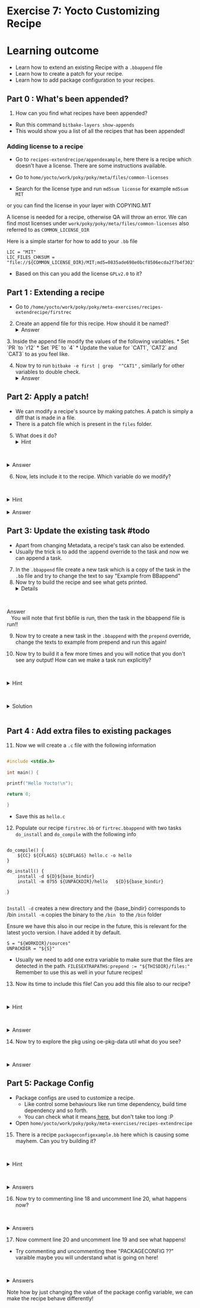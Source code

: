# Exercise 7: Yocto Customizing Recipe 

# Learning outcome 

* Learn how to extend an existing Recipe with a `.bbappend` file
* Learn how to create a patch for your recipe.
* Learn how to add package configuration to your recipes.

## Part 0 : What's been appended?

1. How can you find what recipes have been appended?
 - Run this command `bitbake-layers show-appends`
 - This would show you a list of all the recipes that has been appended!

### Adding license to a recipe
* Go to `recipes-extendrecipe/appendexample`, here there is a recipe which doesn't have a license. There are some instructions available.
  
* Go to `home/yocto/work/poky/poky/meta/files/common-licenses`
* Search for the license type and run `md5sum license` for example `md5sum MIT`

or you can find the license in your layer with COPYING.MIT

A license is needed for a recipe, otherwise QA will throw an error.
We can find most licenses under `work/poky/poky/meta/files/common-licenses` also referred to as `COMMON_LICENSE_DIR`


Here is a simple starter for how to add to your `.bb` file
```
LIC = "MIT"
LIC_FILES_CHKSUM = "file://${COMMON_LICENSE_DIR}/MIT;md5=0835ade698e0bcf8506ecda2f7b4f302"
```

- Based on this can you add the license `GPLv2.0` to it? 
## Part 1 : Extending a recipe

* Go to `/home/yocto/work/poky/poky/meta-exercises/recipes-extendrecipe/firstrec`
2.  Create an append  file for this recipe.  How should it be named?
   <details>
   <summary>Answer</summary>
   `firstrec.bbappend`
</details>
  3. Inside the append file modify the values of the following variables.
* Set `PR `to `r12`
* Set `PE` to `4`
* Update the value for `CAT1`, `CAT2` and `CAT3` to as you feel like.

4. Now try to run `bitbake -e first | grep  "^CAT1"` , similarly for other variables to double check.
   <details>
   <summary>Answer</summary>
  You will now see that the append file overwrote the normal recipe.
</details>

## Part 2: Apply a patch!
* We can modify a recipe's source by making patches. A patch is simply a diff that is made in a file. 
* There is a patch file which is present in the `files` folder.
5.  What does it do?
   <details>
   <summary>Hint</summary>
   How would a git diff looks like?
</details>

   <details>
   <summary>Answer</summary>
   The patch creates a new shell script called `somescript.sh` which runs the commands `ifconfig`, `nproc` and `free`.
</details>

6. Now, lets include it to the recipe. Which variable do we modify?

   <details>
   <summary>Hint</summary>
   'Check the hints on the .bb file'
</details>
   <details>
   <summary>Answer</summary>
   SRC_URI
</details>

## Part 3: Update the existing task  #todo 
* Apart from changing Metadata, a recipe's task can also be extended.
* Usually the trick is to add the :append override to the task and now we can append a task.
7.  In the `.bbappend` file create a new task which is a copy of the task in the `.bb` file and try to change the text to say "Example from BBappend"
8. Now try to build the recipe and see what gets printed.
  
   <details>
   <summary>Answer</summary>
   You will note that first bbfile is run, then the task in the bbappend file is run!!
</details>


9. Now try to create a new task in the `.bbappend` with the `prepend` override, change the texts to example from prepend and run this again!

10. Now try to build it a few more times and you will notice that you don't see any output!
   How can we make a task run explicitly?

   <details>
   <summary>Hint</summary>
   bitbake -C can help us run a task
</details>

   <details>
   <summary>Solution</summary>
`bitbake -C display_banner firstrec`

</details>
   


## Part 4 : Add extra files to existing packages 

11.  Now we will create a `.c` file with the following information
  
```c

#include <stdio.h>
  
int main() {

printf("Hello Yocto!\n");

return 0;

}
```
  
* Save this as `hello.c`


12. Populate our recipe `firstrec.bb`  or `firtrec.bbappend` with two tasks `do_install` and `do_compile` with the following info

```Shell

do_compile() {
    ${CC} ${CFLAGS} ${LDFLAGS} hello.c -o hello
}

do_install() {
    install -d ${D}${base_bindir}
    install -m 0755 ${UNPACKDIR}/hello   ${D}${base_bindir}
 
}


```

`Install -d` creates a new directory and the {base_bindir} corresponds to /bin
`install -m` copies the binary to the `/bin ` to the `/bin` folder 


Ensure we have this also in our recipe in the future, this is relevant for the latest yocto version. I have added it by default.
```
S = "${WORKDIR}/sources"
UNPACKDIR = "${S}"
```


* Usually we need to add one extra variable to make sure that the files are detected in the path. 
  `FILESEXTRAPATHS:prepend := "${THISDIR}/files:"`
  Remember to use this as well in your future recipes!
  
  
 13. Now its time to include this file! Can you add this file also to our recipe?

   <details>
   <summary>Hint</summary>
   - This is similar to adding a patch!
</details>

   <details>
   <summary>Answer</summary>
   `SRC_URI += "file://hello.c"`
</details>

14. Now try to explore the pkg using oe-pkg-data util what do you see?

   <details>
   <summary>Answer</summary>
  You can see the binary `/bin/hello`
</details>

## Part 5: Package Config 

 * Package configs are used to customize a recipe.
	 * Like control some behaviours like run time dependency, build time dependency and so forth.
	 * You can check what it means[ here](https://docs.yoctoproject.org/ref-manual/variables.html#term-PACKAGECONFIG), but don't take too long :P
 * Open `home/yocto/work/poky/poky/meta-exercises/recipes-extendrecipe`
 15. There is a recipe `packageconfigexample.bb` here which is causing some mayhem. Can you try building it?
   
   <details>
   <summary>Hint</summary>
   - What are the six attributes used in a packageconfig definiton?
</details>

   <details>
   <summary>Answers</summary>
   - There is a dependency to magical, which is causing errors!
</details>

16. Now try to commenting line 18 and uncomment line 20, what happens now?


   <details>
   <summary>Answers</summary>
   - There is a new runtime dependency, this doesn't look good.
</details>

   17. Now comment line 20 and uncomment line 19 and see what happens!
 * Try commenting and uncommenting thee "PACKAGECONFIG ??" varaible maybe you will understand what is going on here!

    <details>
   <summary>Answers</summary>
   - The dependencies are now met as there is a troubleshooting.bb file, so the error goes away!
</details>

Note how by just changing the value of the package config variable, we can make the recipe behave differently!